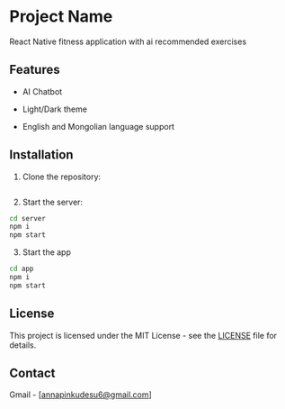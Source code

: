 # Project Name

React Native fitness application with ai recommended exercises

## Features

- AI Chatbot

- Light/Dark theme

- English and Mongolian language support

## Installation

1. Clone the repository:
```bash

```

2. Start the server:
```bash
cd server
npm i
npm start
```

3. Start the app
```bash
cd app
npm i
npm start
```

## License

This project is licensed under the MIT License - see the [LICENSE](LICENSE) file for details.

## Contact

Gmail - [annapinkudesu6@gmail.com]

